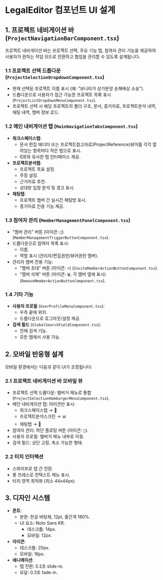 # LegalEditor 컴포넌트 UI 설계

## 1. 프로젝트 네비게이션 바 (`ProjectNavigationBarComponent.tsx`)
프로젝트 네비게이션 바는 프로젝트 선택, 주요 기능 탭, 참여자 관리 기능을 제공하여 사용자가 원하는 작업 모드로 전환하고 협업을 관리할 수 있도록 설계됩니다.

### 1.1 프로젝트 선택 드롭다운 (`ProjectSelectionDropdownComponent.tsx`)
- 현재 선택된 프로젝트 이름 표시 (예: "보니타가 상가분양 손해배상 소송").
- 드롭다운으로 사용자가 접근 가능한 프로젝트 목록 표시 (`ProjectListDropdownMenuComponent.tsx`).
- 프로젝트 선택 시 해당 프로젝트의 폴더 구조, 문서, 증거자료, 프로젝트분석 내역, 채팅 내역, 멤버 정보 로드.

### 1.2 메인 내비게이션 탭 (`MainNavigationTabsComponent.tsx`)
- **워크스페이스탭**: 
  - 문서 편집 에디터 또는 프로젝트참고자료(ProjectReference)뷰어를 각각 열려있는 항목마다 작은 탭으로 표시.
  - IDE와 유사한 탭 인터페이스 제공.
- **프로젝트분석탭**: 
  - 프로젝트 목표 설정.
  - 주장 설정.
  - 근거자료 추천.
  - 상대방 입장 분석 및 경고 표시.
- **채팅탭**: 
  - 프로젝트 멤버 간 실시간 채팅방 표시.
  - 증거자료 인용 기능 제공.

### 1.3 참여자 관리 (`MemberManagementPanelComponent.tsx`)
- "멤버 관리" 버튼 (아이콘: `👥`) (`MemberManagementTriggerButtonComponent.tsx`).
- 드롭다운으로 참여자 목록 표시:
  - 이름.
  - 역할 표시 (관리자/편집권한/뷰어권한 멤버).
- 관리자 멤버 전용 기능:
  - "멤버 초대" 버튼 (아이콘: `+`) (`InviteMemberActionButtonComponent.tsx`).
  - "멤버 삭제" 버튼 (아이콘: `🗑️`, 각 멤버 옆에 표시) (`RemoveMemberActionButtonComponent.tsx`).

### 1.4 기타 기능
- **사용자 프로필** (`UserProfileMenuComponent.tsx`):
  - 우측 끝에 위치.
  - 드롭다운으로 로그아웃/설정 제공.
- **검색 필드** (`GlobalSearchFieldComponent.tsx`):
  - 전체 검색 기능.
  - 모든 탭에서 사용 가능.

## 2. 모바일 반응형 설계
모바일 환경에서는 다음과 같이 UI가 조정됩니다:

### 2.1 프로젝트 네비게이션 바 모바일 뷰
- 프로젝트 선택 드롭다운: 햄버거 메뉴로 통합 (`ProjectSelectionHamburgerMenuComponent.tsx`).
- 메인 내비게이션 탭: 아이콘만 표시:
  - 워크스페이스탭 → 📝
  - 프로젝트분석스크린 → 📊
  - 채팅탭 → 💬
- 참여자 관리: 하단 플로팅 버튼 (아이콘: `👥`).
- 사용자 프로필: 햄버거 메뉴 내부로 이동.
- 검색 필드: 상단 고정, 축소 가능한 형태.

### 2.2 터치 인터랙션
- 스와이프로 탭 간 전환.
- 롱 프레스로 컨텍스트 메뉴 표시.
- 터치 영역 최적화 (최소 44x44px).

## 3. 디자인 시스템
- **폰트**:
  - 본문: 한글 바탕체, 12pt, 줄간격 180%.
  - UI 요소: Noto Sans KR.
    - 데스크톱: 14px.
    - 모바일: 12px.
- **아이콘**:
  - 데스크톱: 20px.
  - 모바일: 16px.
- **애니메이션**:
  - 탭 전환: 0.2초 slide-in.
  - 모달: 0.3초 fade-in. 